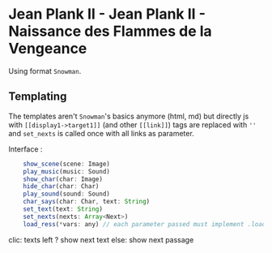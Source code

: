 # Jean Plank II - Jean Plank II - Naissance des Flammes de la Vengeance
Using format `Snowman`.


## Templating
The templates aren't `Snowman`'s basics anymore (html, md) but directly js with `[[display1->target1]]` (and other `[[link]]`) tags are replaced with `''` and `set_nexts` is called once with all links as parameter.

Interface :
```js
    show_scene(scene: Image)
    play_music(music: Sound)
    show_char(char: Image)
    hide_char(char: Char)
    play_sound(sound: Sound)
    char_says(char: Char, text: String)
    set_text(text: String)
    set_nexts(nexts: Array<Next>)
    load_ress(*vars: any) // each parameter passed must implement .load()
```


clic:
    texts left ?
        show next text
    else:
        show next passage
